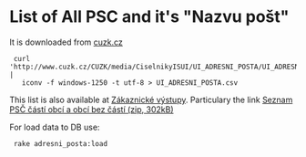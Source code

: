 List of All PSC and it's "Nazvu pošt"
=====================================

It is downloaded from [cuzk.cz](http://www.cuzk.cz/Uvod/Produkty-a-sluzby/RUIAN/2-Poskytovani-udaju-RUIAN-ISUI-VDP/Ciselniky-ISUI/Atributy-adresniho-mista/Adresni-posty-pro-dorucovani.aspx?feed=RSS)

     curl 'http://www.cuzk.cz/CUZK/media/CiselnikyISUI/UI_ADRESNI_POSTA/UI_ADRESNI_POSTA.zip' |
       iconv -f windows-1250 -t utf-8 > UI_ADRESNI_POSTA.csv


This list is also available at [Zákaznické výstupy](https://www.ceskaposta.cz/ke-stazeni/zakaznicke-vystupy).
Particulary the link [Seznam PSČ částí obcí a obcí bez částí (zip, 302kB)](https://www.ceskaposta.cz/documents/10180/484271/db_pcobc.zip)

For load data to DB use:

     rake adresni_posta:load

